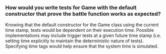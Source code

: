 ### How would you write tests for Game with the default constructor that prove the battle function works as expected?
Knowing that the default constructor for the Game class using the current time stamp, tests would be dependent on their execution time. Possible implementations may include trigger tests at a given future time stamp (i.e. setting time explicitly to maintain the deterministic nature of tests). Specifying time tags would help ensure that the system time is simulated. 